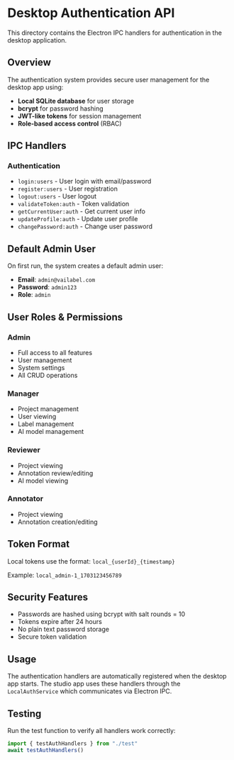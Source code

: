 # Desktop Authentication API

This directory contains the Electron IPC handlers for authentication in the desktop application.

## Overview

The authentication system provides secure user management for the desktop app using:
- **Local SQLite database** for user storage
- **bcrypt** for password hashing
- **JWT-like tokens** for session management
- **Role-based access control** (RBAC)

## IPC Handlers

### Authentication
- `login:users` - User login with email/password
- `register:users` - User registration
- `logout:users` - User logout
- `validateToken:auth` - Token validation
- `getCurrentUser:auth` - Get current user info
- `updateProfile:auth` - Update user profile
- `changePassword:auth` - Change user password

## Default Admin User

On first run, the system creates a default admin user:
- **Email**: `admin@vailabel.com`
- **Password**: `admin123`
- **Role**: `admin`

## User Roles & Permissions

### Admin
- Full access to all features
- User management
- System settings
- All CRUD operations

### Manager
- Project management
- User viewing
- Label management
- AI model management

### Reviewer
- Project viewing
- Annotation review/editing
- AI model viewing

### Annotator
- Project viewing
- Annotation creation/editing

## Token Format

Local tokens use the format: `local_{userId}_{timestamp}`

Example: `local_admin-1_1703123456789`

## Security Features

- Passwords are hashed using bcrypt with salt rounds = 10
- Tokens expire after 24 hours
- No plain text password storage
- Secure token validation

## Usage

The authentication handlers are automatically registered when the desktop app starts. The studio app uses these handlers through the `LocalAuthService` which communicates via Electron IPC.

## Testing

Run the test function to verify all handlers work correctly:

```typescript
import { testAuthHandlers } from "./test"
await testAuthHandlers()
```
